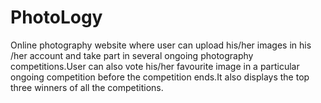 # PhotoLogy
Online photography website where user can upload his/her images in his /her account and take part in several ongoing photography competitions.User can also vote his/her favourite image in a particular ongoing competition before the competition ends.It also displays the top three winners of all the competitions.
